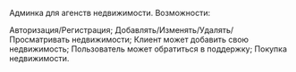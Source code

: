 Админка для агенств недвижимости.
Возможности:

Авторизация/Регистрация;
Добавлять/Изменять/Удалять/Просматривать недвижимости;
Клиент может добавить свою недвижимость;
Пользователь может обратиться в поддержку;
Покупка недвижимости.

